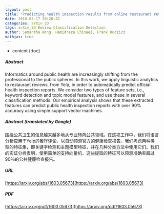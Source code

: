 ```yaml
---
layout: post
title: "Predicting health inspection results from online restaurant reviews"
date: 2016-03-17 20:20:32
categories: arXiv_SD
tags: arXiv_SD Review Classification Detection
author: Samantha Wong, Hamidreza Chinaei, Frank Rudzicz
mathjax: true
---
```


* content
{:toc}

##### Abstract
Informatics around public health are increasingly shifting from the professional to the public spheres. In this work, we apply linguistic analytics to restaurant reviews, from Yelp, in order to automatically predict official health inspection reports. We consider two types of feature sets, i.e., keyword detection and topic model features, and use these in several classification methods. Our empirical analysis shows that these extracted features can predict public health inspection reports with over 90% accuracy using simple support vector machines.

##### Abstract (translated by Google)
围绕公共卫生的信息越来越多地从专业转向公共领域。在这项工作中，我们将语言分析应用于Yelp的餐厅评论，以自动预测官方的健康检查报告。我们考虑两种类型的特征集，即关键字检测和主题模型特征，并在几种分类方法中使用它们。我们的实证分析表明，使用简单的支持向量机，这些提取的特征可以预测准确率超过90％的公共健康检查报告。

##### URL
[https://arxiv.org/abs/1603.05673](https://arxiv.org/abs/1603.05673)

##### PDF
[https://arxiv.org/pdf/1603.05673](https://arxiv.org/pdf/1603.05673)

